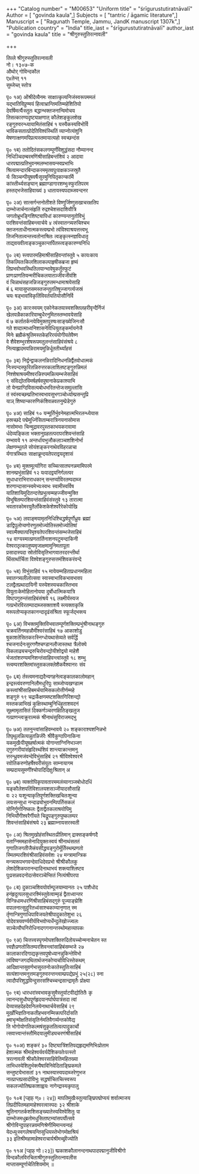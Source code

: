 +++
"Catalog number" = "M00653"
"Uniform title" = "śrīgurustutiratnāvalī"
Author = [ "govinda kaula",]
Subjects = [ "tantric / āgamic literature",]
Manuscript = [ "Ragunath Temple, Jammu, JandK manuscript 1307k",]
"Publication country" = "India"
title_iast = "śrīgurustutiratnāvalī"
author_iast = "govinda kaula"
title = "श्रीगुरुस्तुतिरत्नावली"

+++
  
तित्ले श्रीगुरुस्तुतिरत्नावली    
नो। १३०७-क  
औथोर् गोविन्दकौल  
एxतेन्त् ११  
सुब्जेच्त् स्तोत्र  
  
पृ० १अ) ओंश्रीदेव्यैनमः साक्षात्कृत्यनिजंस्वरूपममलं   
यद्भातिविप्रुण्मयं हित्वाभ्रान्तिमतिम्महेशितियो   
देवर्षिमर्त्यैःस्तुतः बद्धान्भक्तजनान्विमोचय  
तिसत्कारण्यदृष्ट्याक्षणात् कौलेशङ्कुलशेख  
रङ्गुरुवरन्ध्यायामितंसाहिबं १ यस्यैकस्यविभोर्वि  
भाविकसतात्प्रोदेतिविश्वंस्थितिं व्याप्नोत्यंशुनि  
मेषणात्क्षणमपिप्रत्यस्तमायात्यहो स्वच्छन्दंस  
  
पृ० १ब) ततोदितंसकलगम्पूर्णंविशुद्धंसदा नौम्यानन्द  
निधिञ्चिदम्बरमणिंश्रीसाहिबन्तंशिवं २ आदावा  
धारपद्मात्प्रतिभुवनमलम्भासयन्स्वप्रभाभिः   
श्रित्वामन्दारबिन्दाकरममृतवपुःपाक्षकञ्जस्रुतै  
र्यः सिञ्चन्पीयूषवर्षैःसुरमुनिपितृकान्कार्मि  
कांस्तीर्थ्यसङ्घान् ब्रह्माण्डागारशम्भुःस्फुरतिपरम  
हस्तद्भजेसाहिवाख्यं ३ धातायस्यपदाब्जवन्दनर  
  
पृ० २अ) सात्सर्गन्तनोतीशते विष्णुर्जिष्णुसखाचरक्षतिप  
दाम्भोजार्चनात्संहृतिं रुद्रश्चेशसदाशिवौत्रि  
जगतोभ्रूभङ्गिशिष्ट्यापिधां कारुण्यन्तनुतोविभुं  
परशिवन्तंसाहिबन्त्वार्चये ४ त्वंस्वातन्त्र्यरुचिश्चभ  
क्तजनताधीनात्मकस्त्वम्प्रभो त्वंविश्वाश्रयत्तत्त्वभू  
तिजनितात्वन्तत्त्वतोनाश्रितः त्वङ्कृत्स्नज्ञविधातृ  
ताद्यवयवीत्वङ्कञ्चुकान्तर्पितस्त्वङ्कारुण्यनिधि  
  
पृ० २ब) स्त्वपारमहिमाश्रीसाहिवन्तांस्तुवे ५ कायःकाय  
तिकल्पितःकिलशिलाकल्पाहृषीकब्रजा हृष्यं  
तिप्रभवोभवस्थितिलयान्भावेषुकर्तुंस्फुटं   
प्राणःप्राणतियन्मरीचिकलयातञ्जीवजीवंशि  
वं चिन्नाथंसहजन्निजङ्गुरुतमन्धामाश्रयेसाहि  
बं ६ मायासुप्तसमस्तजन्तुततिषूज्जागर्त्यजस्रं   
चयः षड्भावांविकृतिंविवर्तयतियोसौनिर्वि  
  
पृ० ३अ) कारःस्वयम् एकोनेकतयास्वशक्तिलहरीवृन्दैर्निजं  
खेलयन्नैकाकारिवाम्बुधैरनुमितस्तम्भावयेसाहि  
वं ७ कर्तातर्कनयेविमुक्तपुरुषःसाङ्ख्येजिनःसौ  
गते शव्दात्माध्वनिशासनेविधियुतङ्कर्मायनेजै  
मिनेः ब्रह्मैकंश्रुतिमस्तकेहरिरयंयोगीयतेवैष्ण  
वे शैवेशम्भुरशेषरूपमतुलन्तंसाहिवंसंश्रये ८   
नित्याह्लादमयन्निरामयमुन्निर्धूततीर्थ्यांहसं   
  
पृ० ३ब) निर्द्वन्द्वाकलनन्निरादिनिधनन्निर्द्वैतवोधात्मकं   
निःस्पन्दस्फुरितन्निरुत्तरकलाश्लिष्टङ्गुरुन्निमलं   
निश्शेषाश्रयमीश्वरन्निरुपमन्नित्यम्भजेसाहिवं   
९ संविद्योतविमर्षहर्षवपुषानाकेप्रकाश्याभि  
तो येनप्राग्दिविसत्यबोधभरितन्तेजःसमुल्लासि  
तं स्वंस्वच्छम्प्रतिभास्वभावसुभगञ्चोर्ध्याम्प्रसन्तुप्रि  
याञ् शिष्यान्कारुणिकंशिवन्नवतनुम्प्रेडेगुरुं  
  
पृ० ४अ) साहिबं १० यन्मूर्तिर्भुवनेमहात्मभिरलन्ध्येयास  
हस्रच्छदे पद्मेमूर्ध्निसिताम्बरात्रिनयनासोमास  
नासोमभाः चिन्मुद्रावरपुस्तकाभयकरावामा  
र्धदेव्यङ्किता भक्तानुग्रहतत्परापरशिवन्तंसाहि  
वम्भावये ११ अन्तर्धायभुजौकलाञ्चशशिनोर्भा  
लेक्षणम्भूतले सोयंशङ्करनाथेवविहरन्नाचा  
र्यगात्रस्थितः साक्षान्न्रून्दयतेपराद्वयदृशासं  
  
पृ० ४ब) मुक्तमूर्त्यागिरा सच्चित्सातघनन्नमामिपरमे  
शानम्प्रभुंसाहिवं १२ यःपादद्वयनिर्गलत्पर  
सुधाधाराभिराराधकान् सन्तर्प्याविरतम्पदाब्ज   
शरणान्दासान्स्वमेभ्यःस्वभः स्वामीस्वर्विष  
यातिशायिमुदितन्दत्तेप्रभुत्वम्महज्जीवन्मुक्ति  
विभूषितम्परशिवन्तंसाहिवंसंस्तुवे १३ तारात्मा  
भवतारकोमरयुतैर्लोकेशकेशेश्वरैरेकोयोखि  
  
पृ० ५अ) लवाङ्मयामृतनिधिश्चिद्धर्षपूर्णोध्रुवः ब्रह्मां  
डाद्विपुलोप्यणोरणुतमोज्योतिस्तमोज्योतिषां   
स्वात्मैक्यात्परिमृश्यतेपरशिवन्तंसम्भजेसाहिबं   
१४ वाग्यस्मात्प्रणतार्तिनाशनपटुमन्दाकिनी  
वेश्वराठृत्कालुष्यमृजाक्षमामुनिमतापूता   
प्रसादास्पदा स्रोतोविसृतिभागवातरदरन्तीर्था  
र्थिसार्थार्चिता विश्वेशङ्गुरुसत्तमंशिवकरंवन्दे  
  
पृ० ५ब) विभुंसाहिवं १५ मायेयम्महिताप्रधानमहिला   
स्वातन्त्र्यलीलोत्सवा स्वास्वाभाविकभावभावप  
टलद्वैतप्रथादायिनी यस्येशस्यचकास्तिभाव  
वियुताःकेमोहितानोयया दुर्बोधात्मिकयात्रि  
विष्टपगुरुन्तंसाहिबंसंश्रये १६ लक्ष्मीर्यस्यज  
गत्प्रभोरविरतम्पादाब्जसक्ताशयै स्त्यक्ताकृत्त्रि  
मरूपतोप्यकृतकानन्दादृढंसंश्रिता स्फूर्जद्भक्त्य  
  
पृ० ६अ) विभक्तमुक्तिविभवातम्पूर्णशक्तिम्प्रभुंश्रीनाथङ्गुरु  
चक्रवर्तिनमहन्नौमीश्वरंसाहिबं १७ आकाशोडु  
षुकाशतेसितकरःस्निग्धोयथासेव्यते सर्वर्द्धि  
श्चजनार्दनःसुरगणैश्चण्डानलौजास्तथा त्रैलोक्ये  
पिकलाढ्यचन्द्ररुचिरोवन्द्योयीशोद्वयो माहेशै  
र्भजतांशरण्यमनिशन्तंसाहिवन्त्वांस्तुवे १८ शम्भु  
स्त्वम्परशक्तिमांस्तुसकलक्लेशैकवैश्वानरः संव  
  
पृ० ६ब) र्तस्त्वमनाद्यदैन्यगहनेत्वङ्कालकालोमहान्   
इन्द्रस्त्वंवरुणानिलौमधुरिपुः साब्जोप्यखण्डात्म  
कस्त्वांश्रीसाहिबमर्चयामिसकलोत्तीर्णम्महे  
शङ्गुरुं १९ चद्रार्केक्षणमष्टशक्तिगिरिशन्द्यो  
मस्तकन्नाभिखं कुक्षिस्थाम्बुनिधिंहुताशवदनं   
सूक्ष्मामृतासितं दिक्कर्णञ्चरणक्षितिङ्खलुज  
गत्प्राणन्त्वक्रूरात्मकं श्रीनाथंसुविराजमद्भु  
  
पृ० ७अ) ततनुन्त्वांसाहिवम्भावये २० शङ्काराश्यशनिन्नभो  
तिपृथुलन्नित्यन्नुतन्निर्जरैः श्रीवैकुण्ठपिनाकिना  
यकमुखैःपीयूषहर्षात्मकं योगान्ताग्निनिभञ्जग  
द्गुरुगरीयांसंहृदिस्थंशिवं शान्त्याक्रान्तमनु  
त्तरन्ध्रुवमजंवन्देविभुंसाहिबं २१ श्रीविश्वेश्वरभै  
रवोतिकरुणोहर्षेश्वरीसंयुतः साम्नायागम  
सम्प्रदायसुमणींश्चोपादिदिक्षुःश्रितान् अ  
  
पृ० ७ब) व्यक्तोपिकृपावतारममलंव्यानञ्जबोधोदधिं   
यङ्कौलेशपतिंविशालयशसञ्जीयादसौसाहि  
वः २२ यःशून्याकृतिपूर्णशक्तिखचितःशून्या  
लयःसन्सुधा नन्दाढ्योभुवनम्पिपर्तिसकलं  
योनिर्गुणोनिष्कलः द्वैताद्वैतकलाश्रयोपिमु  
निभिर्योगीश्वरैर्गीयते चिद्रूपङ्गुरुपुष्कलम्पर  
शिवन्तंसाहिबंसंश्रये २३ ब्रह्माम्नायसरस्वती  
  
पृ० ८अ) श्रितमुखोहंसस्थितःप्रीतिमान् द्राक्सङ्कर्षणदै  
वताग्निममहासेनादियुक्तःस्वयं श्रीनाथंसततं  
गृणातिजगतीजैत्त्रंयसीद्ध्यङ्गुरोर्मूर्तिस्थम्प्रणतो  
स्मितम्परशिवंश्रीसाहिवंसर्वशः २४ मन्त्रामान्त्रिक  
मन्त्र्यरूपभगवन्देवाधिदेवप्रभो श्रीश्रीकौलकु  
लेशदेशिकपरानन्दादिनाथाभयं शक्त्याश्लिष्टव  
पुःप्रसन्नवदनोदत्सेवरञ्चेप्सितं नित्यंश्रीपरपा  
  
पृ० ८ब) दुकाञ्चशिवयोर्वाम्पूजयाम्यानतः २५ पाशैधोद  
हनंहृदुत्पलसुधारश्मिंस्तुवेत्वाम्मृडं द्वैताध्वान्तर  
विन्त्रिधामधरणिंश्रीसाहिबंसद्गुरुं पूज्याङ्घ्रेशि  
वपालनात्सुदुरितध्वंसाश्चकाम्यानृणात् स्म  
र्तृणान्त्रिगुणाधिपाविजयतेश्रीपादुकातेशुभा २६   
योदेवत्रयवर्ण्यवीर्यविभवोप्यर्धेन्दुलेखोज्ज्वलः   
सञ्चेत्यौघनिरोधिनादगगनान्त्तस्थोमहाव्यापकः   
  
पृ० ९अ) चित्तत्त्वस्पृगमोघशक्तिरुदितोयच्चोन्मनाचेतन स्त  
त्त्वज्ञैःप्रणतोसितम्परशिवन्त्वांसाहिबंसम्भजे २७  
कालाकारदिगाद्यकृत्तवपुषोध्यानन्नुकिन्तेविभो    
त्वंविष्वग्जगदथितार्थजनकोप्यर्चाविधिस्तेकथम्    
आदिक्षान्तसुवर्णभासुरतनोःकातेस्तुतिःसाहिबं   
सत्यंशान्तमनुत्तमङ्गुरुवरन्तन्त्वाम्प्रपद्येप्रभुं २५(२८) स्ना  
त्वादौपरिशुद्धविन्दुसरसश्चिच्चन्द्रसान्द्रामृतैः प्रोक्ष्या  
  
पृ० ९ब) धारधरांस्वभावकुसुमैस्तुर्याटवीद्योतितैः कृ  
त्वानन्दसुधौघपूर्णहृदयानर्घार्घपात्रंसदा त्वां   
देव्यासहदेहदेवनिलयेनाथार्चयेसाहिबं २९   
मूर्खोभिज्ञतिनाकतीहभवनम्मित्त्रत्परिर्दासति   
क्ष्माभृन्मोक्षतिसंसृतिर्नमतिवैगर्व्यन्तकोवैद्य  
ति भोगोयोगतिकल्मषंसुकृततित्वत्पादुकार्चो  
त्सवात्त्वान्तंस्तौमिदयालुमीड्यचरणंश्रीसाहिबं   
  
पृ० १०अ) शङ्करं ३० दिष्ट्यात्रिंशतिपद्यहृद्यमणिभिःप्रोताम  
हेशात्मक श्रीमाहेश्वर्यवर्यदैशिकपतेःपत्स्तो  
त्ररत्नावली श्रीकौलेश्वरसाहिवेतिमहितख्या  
ताभिधस्येशितुर्भक्त्यैषाविनिवेदिताङ्घ्रिकमले   
सन्तुष्टयेभासतां ३१ नाथस्यास्यपदाब्जरेणुभज  
नात्प्राप्तप्रसादोविभुः सद्धर्षाचितचित्स्वरूप  
सकलज्योतिष्प्रकाशाह्वयः नागेन्द्रास्यकृपालु  
  
पृ० १०ब [प्ड्फ़् ण्०। २४]) मापतिमुखैःस्तुत्याङ्घ्रिपद्मोप्ययं शर्वात्माजय  
तिप्रदीपितमहामाहेश्वरत्वास्पदः ३२ श्रीशाके   
श्रुतिनागतर्कशशिसङ्ख्यातेस्यविश्वेशितुः पा  
दाम्भोजमधुब्रतोमधुसिताष्टम्यांसपर्योत्सवे    
श्रीगोविन्दुपाहरन्नवमणिश्रेणीमिमान्त्वन्वहं    
येदध्युःस्वगलेश्रयन्तिसुधियस्तेभोगमोक्षश्रियं   
३३ इतिश्रीमहामाहेश्वराचार्यश्रीमच्छ्रीज्योति  
  
पृ० ११अ [प्ड्फ़् णो।२३]) ष्प्रकाशकौलानन्दनाथपादपद्मानुजीविश्रीगो  
विन्दकौलविरचिताश्रीगुरुस्तुतिरत्नावलीस  
माप्तासम्पूर्णाचेतिशिवमोम् ॥   
  
